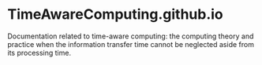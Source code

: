 # TimeAwareComputing.github.io
Documentation related to time-aware computing: the computing theory and practice when the information
transfer time cannot be neglected aside from its processing time.

